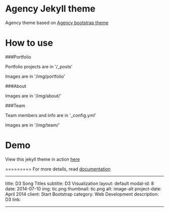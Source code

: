 Agency Jekyll theme
====================

Agency theme based on [Agency bootstrap theme ](http://startbootstrap.com/templates/agency/)

# How to use

###Portfolio 

Portfolio projects are in '/_posts'

Images are in '/img/portfolio'

###About

Images are in '/img/about/'

###Team

Team members and info are in '_config.yml'

Images are in '/img/team/'


# Demo

View this jekyll theme in action [here](https://y7kim.github.io/agency-jekyll-theme)

=========
For more details, read [documentation](http://jekyllrb.com/)


---
title: D3 Song Titles
subtitle: D3 Visualization
layout: default
modal-id: 8
date: 2014-07-10
img: tic.png
thumbnail: tic.png
alt: image-alt
project-date: April 2014
client: Start Bootstrap
category: Web Development
description: D3
link: 

---



